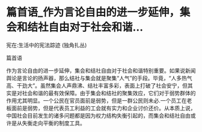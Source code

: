 # 篇首语_作为言论自由的进一步延伸，集会和结社自由对于社会和谐...

宪在:生活中的宪法踪迹 (独角扎丛)

篇首语

作为言论自由的进一步延伸，集会和结社自由对于社会和谐特别重要。如果说新闻舆论是言论的扬声器，那么结社与集会就是聚集“人气”的手段。毕竟，“人多热气高、干劲大”。虽然集会人声鼎沸、结社丰富多彩，表面上打破了社会安宁，但其实是对社会和谐的最有效保障。由于集会和结社的聚集效应，它们对于弱势群体的作用尤其明显。一个公民在官员面前是弱势，但是一群公民则未必.一个员工在老板面前是弱势，但是代表员工利益的工会就有实力和企业讨价还价。从本质上说，中国社会目前发生的诸多问题都是因为权力结构失衡引起的，而集会和结社自由或许是从失衡走向平衡的制度工具。